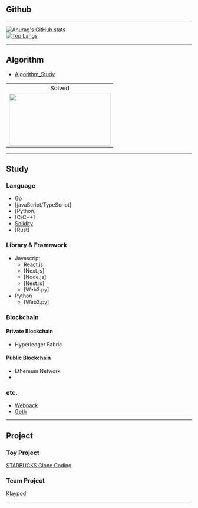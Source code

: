 ## Github

---

[![Anurag's GitHub stats](https://github-readme-stats.vercel.app/api?username=fdongfdong&theme=synthwave)](https://github.com/anuraghazra/github-readme-stats)
<br>
[![Top Langs](https://github-readme-stats.vercel.app/api/top-langs/?username=fdongfdong)](https://github.com/anuraghazra/github-readme-stats)

---

## Algorithm

- [Algorithm_Study](https://github.com/FdongFdong/algorithm)

<table>
<!--     <td align="center">Github</td> -->
    <td align="center">Solved</td>
    <tr>
<!--         <td height="140px"> <a href="https://github.com/abnormal5626"><img src="https://avatars.githubusercontent.com/u/4595546?s=460&v=4" width="140px" /></a> </td> -->
        <td height="140px"> <a href="https://solved.ac/abnormal5626"><img height="140px" width="275px" src="http://mazassumnida.wtf/api/v2/generate_badge?boj=abnormal5626" /></a> </td>
    </tr>
</table>

---

## Study

### Language

- [Go](https://github.com/FDongFDong/go_language_practice)
- [javaScript/TypeScript]
- [Python]
- [C/C++]
- [Solidity](https://github.com/FDongFDong/solidity_practice)
- [Rust]

### Library & Framework

- Javascript
  - [React.js](https://github.com/FdongFdong/react_practice)
  - [Next.js]
  - [Node.js]
  - [Nest.js]
  - [Web3.py]
- Python
  - [Web3.py]

### Blockchain

#### Private Blockchain

- Hyperledger Fabric

#### Public Blockchain

- Ethereum Network
-

### etc.

- [Webpack](https://github.com/FdongFdong/webpack_practice)
- [Geth](https://github.com/FDongFDong/go-ethereum-practice#readme)

---

## Project

### Toy Project

[STARBUCKS Clone Coding](https://github.com/FDongFDong/STARTBUCKS/blob/main/README.md)

### Team Project

[Klaypod](https://github.com/FDongFDong/Klaypod)

___

